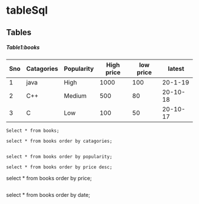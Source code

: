 # tableSql
## Tables


##### Table1:books

| Sno | Catagories | Popularity | High price | low price | latest |
| -- | -- | -- | -- | -- | -- |
| 1 | java | High |1000 | 100 | 20-1-19 |
| 2 | C++ | Medium |500 | 80 | 20-10-18 |
| 3 | C | Low | 100 | 50 | 20-10-17 |

`
Select * from books;
`
```
select * from books order by catagories;
  
  ```
  ```
select * from books order by popularity;

```
```
select * from books order by price desc;

```
select * from books order by price;

```
```
select * from books order by date;

```
